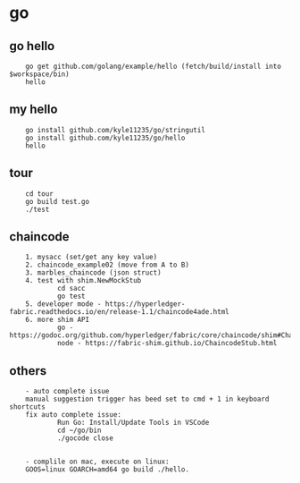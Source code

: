 # go

## go hello

        go get github.com/golang/example/hello (fetch/build/install into $workspace/bin)
        hello

## my hello

        go install github.com/kyle11235/go/stringutil
        go install github.com/kyle11235/go/hello
        hello

## tour

        cd tour
        go build test.go
        ./test

## chaincode

        1. mysacc (set/get any key value)
        2. chaincode_example02 (move from A to B)
        3. marbles_chaincode (json struct)
        4. test with shim.NewMockStub
                cd sacc
                go test
        5. developer mode - https://hyperledger-fabric.readthedocs.io/en/release-1.1/chaincode4ade.html
        6. more shim API
                go - https://godoc.org/github.com/hyperledger/fabric/core/chaincode/shim#ChaincodeStub
                node - https://fabric-shim.github.io/ChaincodeStub.html

## others

        - auto complete issue
        manual suggestion trigger has beed set to cmd + 1 in keyboard shortcuts
        fix auto complete issue:
                Run Go: Install/Update Tools in VSCode
                cd ~/go/bin
                ./gocode close


        - complile on mac, execute on linux:
        GOOS=linux GOARCH=amd64 go build ./hello.
